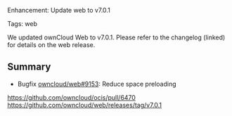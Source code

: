 Enhancement: Update web to v7.0.1

Tags: web

We updated ownCloud Web to v7.0.1. Please refer to the changelog (linked) for details on the web release.

## Summary
* Bugfix [owncloud/web#9153](https://github.com/owncloud/web/pull/9153): Reduce space preloading

https://github.com/owncloud/ocis/pull/6470
https://github.com/owncloud/web/releases/tag/v7.0.1
